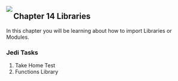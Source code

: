 <img align="left" src="http://hermonswebsites.com/Classes/CS/python.png"><H2>Chapter 14 Libraries</H2>

In this chapter you will be learning about how to import Libraries or Modules. 


<h3>Jedi Tasks</h3>
<ol>
  <li>Take Home Test</li>
  <li>Functions Library</li>
  </ol>
